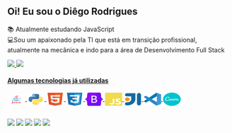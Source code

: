 ## Oi! Eu sou o Diêgo Rodrigues
📚 Atualmente estudando JavaScript <br>
💻Sou um apaixonado pela TI que está em transição profissional, atualmente na mecânica e indo para a área de Desenvolvimento Full Stack

<div>
  <a href="https://github.com/diegorofe">
  <img height="180em" src="https://github-readme-stats.vercel.app/api?username=diegorofe&show_icons=true&theme=white&include_all_commits=true&count_private=true"/>
  <img height="180em" src="https://github-readme-stats.vercel.app/api/top-langs/?username=diegorofe&layout=compact&langs_count=7&theme=white"/>
</div>
 
  #### Algumas tecnologias já utilizadas 
<div style="display: inline_block">
   <img align="center" alt="Diego-Java" height="20" width="40"   src="https://github.com/devicons/devicon/blob/master/icons/java/java-original-wordmark.svg">  
    <img align="center" alt="Diego-Python" height="30" width="40" src="https://raw.githubusercontent.com/devicons/devicon/master/icons/python/python-original.svg">
  <img align="center" alt="Diego-HTML" height="30" width="40" src="https://raw.githubusercontent.com/devicons/devicon/master/icons/html5/html5-original.svg">
  <img align="center" alt="Diego-CSS" height="30" width="40" src="https://raw.githubusercontent.com/devicons/devicon/master/icons/css3/css3-original.svg">
    <img align="center" alt="Diego-Bootstrap" height="30" width="40" src="https://github.com/devicons/devicon/blob/master/icons/bootstrap/bootstrap-original.svg">
    <img align="center" alt="Diego-Js" height="30" width="40" src="https://raw.githubusercontent.com/devicons/devicon/master/icons/javascript/javascript-plain.svg">
      <img align="center" alt="Diego-InteliJ" height="30" width="40" src="https://github.com/devicons/devicon/blob/master/icons/intellij/intellij-original.svg">
  <img align="center" alt="Diego-Vscode" height="30" width="40" src="https://github.com/devicons/devicon/blob/master/icons/vscode/vscode-original.svg">
  <img align="center" alt="Diego-Canva" height="30" width="40" src="https://github.com/devicons/devicon/blob/master/icons/canva/canva-original.svg">



  


   
</div>

  
 ##

<div>
  <a href="https://www.instagram.com/diego_rofe/" target="_blank"><img src="https://img.shields.io/badge/-Instagram-%23E4405F?style=for-the-badge&logo=instagram&logoColor=white" target="_blank"></a>
  <a href="https://discord.com/channels/@me" target="_blank"><img src="https://img.shields.io/badge/Discord-7289DA?style=for-the-badge&logo=discord&logoColor=white" target="_blank"></a> 
  <a href = "mailto:diegorf55@gmail.com"><img src="https://img.shields.io/badge/-Gmail-%23333?style=for-the-badge&logo=gmail&logoColor=white" target="_blank"></a>
  <a href="https://www.linkedin.com/in/di%C3%AAgo-rodrigues-4a66b239/" target="_blank"><img src="https://img.shields.io/badge/-LinkedIn-%230077B5?style=for-the-badge&logo=linkedin&logoColor=white" target="_blank"></a>
    <a href="https://api.whatsapp.com/send?phone=5581997183753&text=Ol%C3%A1%20Di%C3%AAgo!" target="_blank"><img src="https://img.shields.io/badge/WhatsApp-25D366?style=for-the-badge&logo=whatsapp&logoColor=white" target="_blank"></a>
  

</div>

